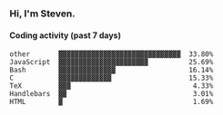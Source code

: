### Hi, I'm Steven.

#### Coding activity (past 7 days)
```
other       ▓▓▓▓▓▓▓▓▓▓▓▓▓▓▓▓▓▓▓▓▓▓▓▓▓▓▓▓▓▓  33.80%
JavaScript  ▓▓▓▓▓▓▓▓▓▓▓▓▓▓▓▓▓▓▓▓▓▓          25.69%
Bash        ▓▓▓▓▓▓▓▓▓▓▓▓▓▓                  16.14%
C           ▓▓▓▓▓▓▓▓▓▓▓▓▓                   15.33%
TeX         ▓▓▓                              4.33%
Handlebars  ▓▓                               3.01%
HTML        ▓                                1.69%
```
